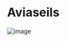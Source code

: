 # Aviaseils
![image](https://user-images.githubusercontent.com/89976364/219956604-f0409e9e-f7db-4f11-bb8d-6f43bf1c910b.png)

